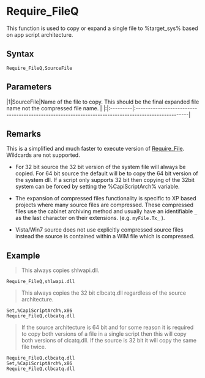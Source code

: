 # Require\_FileQ #

This function is used to copy or expand a single file to %target\_sys% based on app script architecture.

## Syntax ##
```
Require_FileQ,SourceFile
```

## Parameters ##
|1|SourceFile|Name of the file to copy. This should be the final expanded file name not the compressed file name. |
|:|:---------|:---------------------------------------------------------------------------------------------------|


## Remarks ##
This is a simplified and much faster to execute version of [Require\_File](require_file.md). Wildcards are not supported.

  * For 32 bit source the 32 bit version of the system file will always be copied. For 64 bit source the default will be to copy the 64 bit version of the system dll. If a script only supports 32 bit then copying of the 32bit system can be forced by setting the %CapiScriptArch% variable.

  * The expansion of compressed files functionality is specific to XP based projects where many source files are compressed. These compressed files use the cabinet archiving method and usually have an identifiable `_` as the last character on their extensions. (e.g. `myFile.Tx_` ).

  * Vista/Win7 source does not use explicitly compressed source files instead the source is contained within a WIM file which is compressed.

## Example ##

> This always copies shlwapi.dll.
```
Require_FileQ,shlwapi.dll
```

> This always copies the 32 bit clbcatq.dll regardless of the source architecture.
```
Set,%CapiScriptArch%,x86
Require_FileQ,clbcatq.dll
```

> If the source architecture is 64 bit and for some reason it is required to copy both versions of a file in a single script then this will copy both versions of clcatq.dll. If the source is 32 bit it will copy the same file twice.
```
Require_FileQ,clbcatq.dll
Set,%CapiScriptArch%,x86
Require_FileQ,clbcatq.dll
```